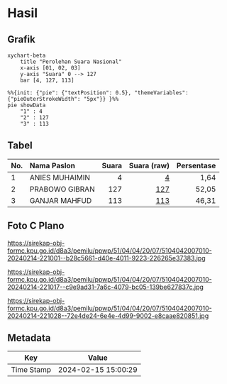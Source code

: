 # Hasil

## Grafik

```mermaid
xychart-beta
    title "Perolehan Suara Nasional"
    x-axis [01, 02, 03]
    y-axis "Suara" 0 --> 127
    bar [4, 127, 113]
```

```mermaid
%%{init: {"pie": {"textPosition": 0.5}, "themeVariables": {"pieOuterStrokeWidth": "5px"}} }%%
pie showData
    "1" : 4
    "2" : 127
    "3" : 113
```

## Tabel

| No. | Nama Paslon    | Suara | Suara (raw) | Persentase |
|:--- |:-------------- | -----:| -----------:| ----------:|
| 1   | ANIES MUHAIMIN | 4     | [4][p-1]    | 1,64       |
| 2   | PRABOWO GIBRAN | 127   | [127][p-2]  | 52,05      |
| 3   | GANJAR MAHFUD  | 113   | [113][p-3]  | 46,31      |


[p-1]: https://github.com/gigit-pemilu/pemilu-2024/blob/main/pilpres/hitung-suara/sub/51-bali/sub/04-gianyar/sub/04-tampaksiring/sub/2007-pejeng-kangin/sub/010-tps/sub/paslon-1.txt
[p-2]: https://github.com/gigit-pemilu/pemilu-2024/blob/main/pilpres/hitung-suara/sub/51-bali/sub/04-gianyar/sub/04-tampaksiring/sub/2007-pejeng-kangin/sub/010-tps/sub/paslon-2.txt
[p-3]: https://github.com/gigit-pemilu/pemilu-2024/blob/main/pilpres/hitung-suara/sub/51-bali/sub/04-gianyar/sub/04-tampaksiring/sub/2007-pejeng-kangin/sub/010-tps/sub/paslon-3.txt

## Foto C Plano

https://sirekap-obj-formc.kpu.go.id/d8a3/pemilu/ppwp/51/04/04/20/07/5104042007010-20240214-221001--b28c5661-d40e-4011-9223-226265e37383.jpg

https://sirekap-obj-formc.kpu.go.id/d8a3/pemilu/ppwp/51/04/04/20/07/5104042007010-20240214-221017--c9e9ad31-7a6c-4079-bc05-139be627837c.jpg

https://sirekap-obj-formc.kpu.go.id/d8a3/pemilu/ppwp/51/04/04/20/07/5104042007010-20240214-221028--72e4de24-6e4e-4d99-9002-e8caae820851.jpg


## Metadata

| Key        | Value               |
| ---------- | ------------------- |
| Time Stamp | 2024-02-15 15:00:29 |



